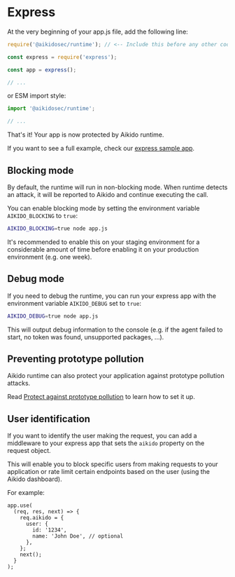 # Express

At the very beginning of your app.js file, add the following line:

```js
require('@aikidosec/runtime'); // <-- Include this before any other code or imports

const express = require('express');

const app = express();

// ...
```

or ESM import style:

```js
import '@aikidosec/runtime';

// ...
```

That's it! Your app is now protected by Aikido runtime.

If you want to see a full example, check our [express sample app](../sample-apps/express-mongodb).

## Blocking mode

By default, the runtime will run in non-blocking mode. When runtime detects an attack, it will be reported to Aikido and continue executing the call.

You can enable blocking mode by setting the environment variable `AIKIDO_BLOCKING` to `true`:

```sh
AIKIDO_BLOCKING=true node app.js
```

It's recommended to enable this on your staging environment for a considerable amount of time before enabling it on your production environment (e.g. one week).

## Debug mode

If you need to debug the runtime, you can run your express app with the environment variable `AIKIDO_DEBUG` set to `true`:

```sh
AIKIDO_DEBUG=true node app.js
```

This will output debug information to the console (e.g. if the agent failed to start, no token was found, unsupported packages, ...).

## Preventing prototype pollution

Aikido runtime can also protect your application against prototype pollution attacks.

Read [Protect against prototype pollution](./prototype-pollution.md) to learn how to set it up.

## User identification

If you want to identify the user making the request, you can add a middleware to your express app that sets the `aikido` property on the request object.

This will enable you to block specific users from making requests to your application or rate limit certain endpoints based on the user (using the Aikido dashboard).

For example:

```
app.use(
  (req, res, next) => {
    req.aikido = {
      user: {
        id: '1234',
        name: 'John Doe', // optional
      },
    };
    next();
  }
);
```
